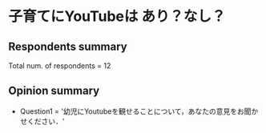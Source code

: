 # 子育てにYouTubeは あり？なし？

## Respondents summary
Total num. of respondents = 12

## Opinion summary
- Question1 = '幼児にYoutubeを観せることについて，あなたの意見をお聞かせください．'
